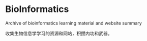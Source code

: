 # BioInformatics
Archive of bioinformatics learning material and website summary

收集生物信息学学习的资源和网站，积攒内功和武器。
